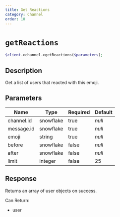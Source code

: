 ```yaml
---
title: Get Reactions
category: Channel
order: 10
---
```


# `getReactions`

```php
$client->channel->getReactions($parameters);
```

## Description

Get a list of users that reacted with this emoji.

## Parameters


Name | Type | Required | Default
--- | --- | --- | ---
channel.id | snowflake | true | *null*
message.id | snowflake | true | *null*
emoji | string | true | *null*
before | snowflake | false | *null*
after | snowflake | false | *null*
limit | integer | false | 25

## Response

Returns an array of user objects on success.

Can Return:

* user
